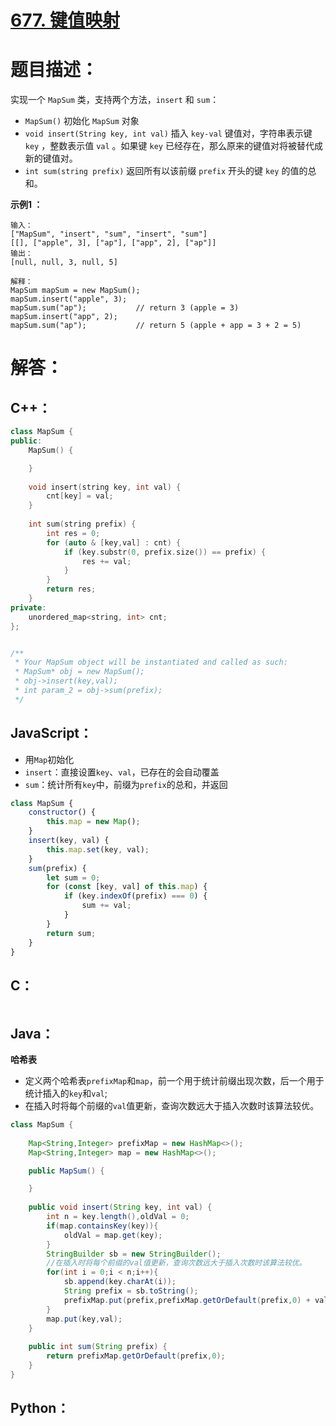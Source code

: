 # [677. 键值映射](https://leetcode-cn.com/problems/map-sum-pairs/)

# 题目描述：

实现一个 `MapSum` 类，支持两个方法，`insert` 和 `sum`：

- `MapSum()` 初始化 `MapSum` 对象
- `void insert(String key, int val)` 插入 `key-val` 键值对，字符串表示键 `key` ，整数表示值 `val` 。如果键 `key` 已经存在，那么原来的键值对将被替代成新的键值对。
- `int sum(string prefix)` 返回所有以该前缀 `prefix` 开头的键 `key` 的值的总和。



**示例1 ：**

```
输入：
["MapSum", "insert", "sum", "insert", "sum"]
[[], ["apple", 3], ["ap"], ["app", 2], ["ap"]]
输出：
[null, null, 3, null, 5]

解释：
MapSum mapSum = new MapSum();
mapSum.insert("apple", 3);  
mapSum.sum("ap");           // return 3 (apple = 3)
mapSum.insert("app", 2);    
mapSum.sum("ap");           // return 5 (apple + app = 3 + 2 = 5)
```



# 解答：

## C++：

```cpp
class MapSum {
public:
    MapSum() {

    }
    
    void insert(string key, int val) {
        cnt[key] = val;
    }
    
    int sum(string prefix) {
        int res = 0;
        for (auto & [key,val] : cnt) {
            if (key.substr(0, prefix.size()) == prefix) {
                res += val;
            }
        }
        return res;
    }
private:
    unordered_map<string, int> cnt;
};


/**
 * Your MapSum object will be instantiated and called as such:
 * MapSum* obj = new MapSum();
 * obj->insert(key,val);
 * int param_2 = obj->sum(prefix);
 */
```

## JavaScript：

- 用`Map`初始化
- `insert`：直接设置`key`、`val`，已存在的会自动覆盖
- `sum`：统计所有`key`中，前缀为`prefix`的总和，并返回

```JavaScript
class MapSum {
    constructor() {
        this.map = new Map();
    }
    insert(key, val) {
        this.map.set(key, val);
    }
    sum(prefix) {
        let sum = 0;
        for (const [key, val] of this.map) {
            if (key.indexOf(prefix) === 0) {
                sum += val;
            }
        }
        return sum;
    }
}
```

## C：

```c

```

## Java：

**哈希表**

- 定义两个哈希表`prefixMap`和`map`，前一个用于统计前缀出现次数，后一个用于统计插入的`key`和`val`;
- 在插入时将每个前缀的`val`值更新，查询次数远大于插入次数时该算法较优。

```java
class MapSum {
    
    Map<String,Integer> prefixMap = new HashMap<>();
    Map<String,Integer> map = new HashMap<>();

    public MapSum() {

    }
    
    public void insert(String key, int val) {
        int n = key.length(),oldVal = 0;
        if(map.containsKey(key)){
            oldVal = map.get(key);
        }
        StringBuilder sb = new StringBuilder();
        //在插入时将每个前缀的val值更新，查询次数远大于插入次数时该算法较优。
        for(int i = 0;i < n;i++){
            sb.append(key.charAt(i));
            String prefix = sb.toString();
            prefixMap.put(prefix,prefixMap.getOrDefault(prefix,0) + val - oldVal);
        }
        map.put(key,val);
    }
    
    public int sum(String prefix) {
        return prefixMap.getOrDefault(prefix,0);
    }
}
```

## Python：

```python

```
